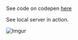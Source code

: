 See code on codepen [here](https://codepen.io/imanuelgittens/pen/EmyJqd)

See local server in action.

![Imgur](http://i.imgur.com/6H1oOg8.gif)

